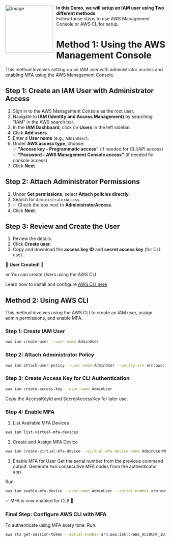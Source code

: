 
<p>
  <img src="https://github.com/user-attachments/assets/6b34a33f-eb36-4778-9b6c-72d6527eabef" alt="Image" width="150" align="left" style="margin-right: 10px;">
  <strong>In this Demo, we will setup an IAM user using Two different methods </strong><br>
  Follow these steps to use AWS Management Console or AWS CLIfor setup.
</p>

# Method 1: Using the AWS Management Console  

This method involves setting up an IAM user with administrator access and enabling MFA using the AWS Management Console.  

## Step 1: Create an IAM User with Administrator Access  

1. Sign in to the AWS Management Console as the root user.  
2. Navigate to **IAM (Identity and Access Management)** by searching "IAM" in the AWS search bar.  
3. In the **IAM Dashboard**, click on **Users** in the left sidebar.  
4. Click **Add users**.  
5. Enter a **User name** (e.g., `AdminUser`).  
6. Under **AWS access type**, choose:  
   ✅ **"Access key - Programmatic access"** (if needed for CLI/API access)  
   ✅ **"Password - AWS Management Console access"** (if needed for console access)  
7. Click **Next**.  

## Step 2: Attach Administrator Permissions  

1. Under **Set permissions**, select **Attach policies directly**.  
2. Search for `AdministratorAccess`.  
3. ✅ Check the box next to **AdministratorAccess**.  
4. Click **Next**.  

## Step 3: Review and Create the User  

1. Review the details.  
2. Click **Create user**.  
3. Copy and download the **access key ID** and **secret access key** (for CLI use).  

🎉 **User Created!** 🎉  

or You can create Users using the AWS CLI

Learn how to install and configure [AWS CLI here](https://docs.aws.amazon.com/cli/v1/userguide/install-macos.html)

## Method 2: Using AWS CLI
This method involves using the AWS CLI to create an IAM user, assign admin permissions, and enable MFA.

### Step 1: Create IAM User
```sh
aws iam create-user --user-name AdminUser
```
### Step 2: Attach Administrator Policy
```sh
aws iam attach-user-policy --user-name AdminUser --policy-arn arn:aws:iam::aws:policy/AdministratorAccess
```
### Step 3: Create Access Key for CLI Authentication
```sh
aws iam create-access-key --user-name AdminUser
```
Copy the AccessKeyId and SecretAccessKey for later use.

### Step 4: Enable MFA
1. List Available MFA Devices
```sh
aws iam list-virtual-mfa-devices
```

2. Create and Assign MFA Device
```sh
aws iam create-virtual-mfa-device --virtual-mfa-device-name AdminUserMFA
```
3. Enable MFA for User
Get the serial number from the previous command output.
Generate two consecutive MFA codes from the authenticator app.

Run:
```sh
aws iam enable-mfa-device --user-name AdminUser --serial-number arn:aws:iam::<AWS_ACCOUNT_ID>:mfa/AdminUserMFA --authentication-code-1 <CODE1> --authentication-code-2 <CODE2>
```
✅ MFA is now enabled for CLI! 🎉

### Final Step: Configure AWS CLI with MFA

To authenticate using MFA every time:
Run:
```sh
aws sts get-session-token --serial-number arn:aws:iam::<AWS_ACCOUNT_ID>:mfa/AdminUserMFA --token-code <MFA-CODE>
```
